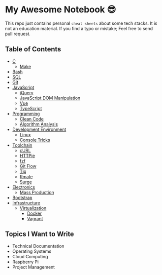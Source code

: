 # My Awesome Notebook 😎

This repo just contains personal `cheat sheets` about some tech stacks. It is not an education material. If you find a typo or mistake; Feel free to send pull request.

## Table of Contents

- [C](https://github.com/ridvanaltun/my-awesome-notebook/tree/master/C)
  - [Make](https://github.com/ridvanaltun/my-awesome-notebook/tree/master/C/Make)
- [Bash](https://github.com/ridvanaltun/my-awesome-notebook/tree/master/Bash)
- [SQL](https://github.com/ridvanaltun/my-awesome-notebook/tree/master/SQL)
- [Git](https://github.com/ridvanaltun/my-awesome-notebook/tree/master/Git)
- [JavaScript](https://github.com/ridvanaltun/my-awesome-notebook/tree/master/JavaScript)
  - [jQuery](https://github.com/ridvanaltun/my-awesome-notebook/tree/master/JavaScript/jQuery)
  - [JavaScript DOM Manipulation](https://github.com/ridvanaltun/my-awesome-notebook/tree/master/JavaScript/JavaScript%20DOM%20Manipulation)
  - [Vue](https://github.com/ridvanaltun/my-awesome-notebook/tree/master/JavaScript/Vue)
  - [TypeScript](https://github.com/ridvanaltun/my-awesome-notebook/tree/master/JavaScript/TypeScript)
- [Programming](https://github.com/ridvanaltun/my-awesome-notebook/tree/master/Programming)
  - [Clean Code](https://github.com/ridvanaltun/my-awesome-notebook/tree/master/Programming/Clean%20Code)
  - [Algorithm Analysis](https://github.com/ridvanaltun/my-awesome-notebook/tree/master/Programming/Algorithm%20Analysis)
- [Development Environment](https://github.com/ridvanaltun/my-awesome-notebook/tree/master/Development%20Environment)
  - [Linux](https://github.com/ridvanaltun/my-awesome-notebook/tree/master/Development%20Environment/Linux)
  - [Console Tricks](https://github.com/ridvanaltun/my-awesome-notebook/tree/master/Development%Environment/Console%20Tricks)
- [Toolchain](https://github.com/ridvanaltun/my-awesome-notebook/tree/master/Toolchain)
  - [cURL](https://github.com/ridvanaltun/my-awesome-notebook/tree/master/Toolchain/cURL)
  - [HTTPie](https://github.com/ridvanaltun/my-awesome-notebook/tree/master/Toolchain/HTTPie)
  - [fzf](https://github.com/ridvanaltun/my-awesome-notebook/tree/master/Toolchain/fzf)
  - [Git Flow](https://github.com/ridvanaltun/my-awesome-notebook/tree/master/Toolchain/Git%20Flow)
  - [Tig](https://github.com/ridvanaltun/my-awesome-notebook/tree/master/Toolchain/Tig)
  - [Rmate](https://github.com/ridvanaltun/my-awesome-notebook/tree/master/Toolchain/Rmate)
  - [Surge](https://github.com/ridvanaltun/my-awesome-notebook/tree/master/Toolchain/Surge)
- [Electronics](https://github.com/ridvanaltun/my-awesome-notebook/tree/master/Electronics)
  - [Mass Production](https://github.com/ridvanaltun/my-awesome-notebook/tree/master/Electronics/Mass%20Production)
- [Bootstrap](https://github.com/ridvanaltun/my-awesome-notebook/tree/master/Bootstrap)
- [Infrastructure](https://github.com/ridvanaltun/my-awesome-notebook/tree/master/Infrastructure)
  - [Virtualization](https://github.com/ridvanaltun/my-awesome-notebook/tree/master/Infrastructure/Virtualization)
    - [Docker](https://github.com/ridvanaltun/my-awesome-notebook/tree/master/Infrastructure/Virtualization/Docker)
    - [Vagrant](https://github.com/ridvanaltun/my-awesome-notebook/tree/master/Infrastructure/Virtualization/Vagrant)

## Topics I Want to Write

- Technical Documentation
- Operating Systems
- Cloud Computing
- Raspberry Pi
- Project Management